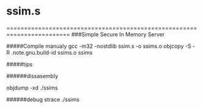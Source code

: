 # ssim.s
========================================================================
###Simple Secure In Memory Server


#####Compile manualy
gcc -m32 -nostdlib ssim.s -o ssims.o
objcopy -S -R .note.gnu.build-id ssims.o ssims

#####tips

######dissasembly

objdump -xd ./ssims

######debug
strace ./ssims
